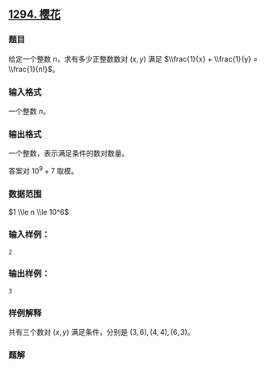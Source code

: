 ## [1294\. 樱花](https://www.acwing.com/problem/content/1296/)

### 题目

给定一个整数 $n$，求有多少正整数数对 $(x,y)$ 满足 $\\frac{1}{x} + \\frac{1}{y} = \\frac{1}{n!}$。

### 输入格式

一个整数 $n$。

### 输出格式

一个整数，表示满足条件的数对数量。

答案对 $10^9+7$ 取模。

### 数据范围

$1 \\le n \\le 10^6$

### 输入样例：

```
2
```

### 输出样例：

```
3
```

### 样例解释

共有三个数对 $(x,y)$ 满足条件，分别是 $(3,6),(4,4),(6,3)$。

### 题解

